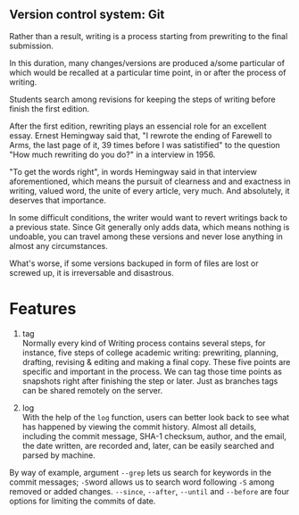 Version control system: Git
-------

Rather than a result, writing is a process starting from prewriting to the final submission. 

In this duration, many changes/versions are produced a/some particular of which would be recalled at a particular time point, in or after the process of writing. 

Students search among revisions for keeping the steps of writing before finish the first edition.

After the first edition, rewriting plays an essencial role for an excellent essay. Ernest Hemingway said that, "I rewrote the ending of Farewell to Arms, the last page of it, 39 times before I was satistified" to the question "How much rewriting do you do?" in a interview in 1956. 

"To get the words right", in words Hemingway said in that interview aforementioned, which means the pursuit of clearness and and exactness in writing, valued word, the unite of every article, very much. And absolutely, it deserves that importance.

In some difficult conditions, the writer would want to revert writings back to a previous state. Since Git generally only adds data, which means nothing is undoable, you can travel among these versions and never lose anything in almost any circumstances.

What's worse, if some versions backuped in form of files are lost or screwed up, it is irreversable and disastrous.

# Features
1. tag  
Normally every kind of Writing process contains several steps, for instance, five steps of college academic writing: prewriting, planning, drafting, revising & editing and making a final copy. These five points are specific and important in the process. We can tag those time points as snapshots right after finishing the step or later. Just as branches tags can be shared remotely on the server. 

1. log   
With the help of the `log` function, users can better look back to see what has happened by viewing the commit history. Almost all details, including the commit message, SHA-1 checksum, author, and the email, the date written, are recorded and, later, can be easily searched and parsed by machine. 

By way of example, argument `--grep` lets us search for keywords in the commit messages; `-S`word allows us to search word following `-S` among removed or added changes. `--since`, `--after`, `--until` and `--before` are four options for limiting the commits of date.  

